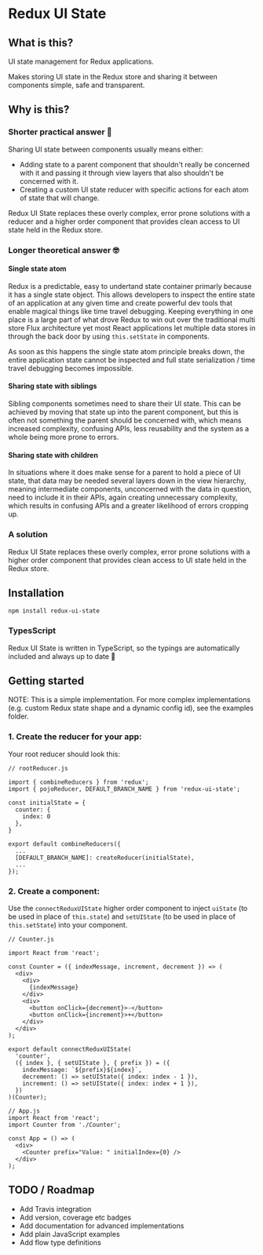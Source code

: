 # Redux UI State

## What is this?

UI state management for Redux applications.

Makes storing UI state in the Redux store and sharing it between components simple, safe and transparent.

## Why is this?

### Shorter practical answer 🔨

Sharing UI state between components usually means either:
- Adding state to a parent component that shouldn't really be concerned with it and passing it through view layers that also shouldn't be concerned with it.
- Creating a custom UI state reducer with specific actions for each atom of state that will change.

Redux UI State replaces these overly complex, error prone solutions with a reducer and a higher order component that provides clean access to UI state held in the Redux store.

### Longer theoretical answer 🤓

#### Single state atom
Redux is a predictable, easy to undertand state container primarly because it has a single state object. This allows developers to inspect the entire state of an application at any given time and create powerful dev tools that enable magical things like time travel debugging. Keeping everything in one place is a large part of what drove Redux to win out over the traditional multi store Flux architecture yet most React applications let multiple data stores in through the back door by using `this.setState` in components.

As soon as this happens the single state atom principle breaks down, the entire application state cannot be inspected and full state serialization / time travel debugging becomes impossible.

#### Sharing state with siblings

Sibling components sometimes need to share their UI state. This can be achieved by moving that state up into the parent component, but this is often not something the parent should be concerned with, which means increased complexity, confusing APIs, less reusability and the system as a whole being more prone to errors.

#### Sharing state with children

In situations where it does make sense for a parent to hold a piece of UI state, that data may be needed several layers down in the view hierarchy, meaning intermediate components, unconcerned with the data in question, need to include it in their APIs, again creating unnecessary complexity, which results in confusing APIs and a greater likelihood of errors cropping up.

### A solution

Redux UI State replaces these overly complex, error prone solutions with a higher order component that provides clean access to UI state held in the Redux store.

## Installation

```
npm install redux-ui-state
```

### TypesScript
Redux UI State is written in TypeScript, so the typings are automatically included and always up to date 🎉

## Getting started

NOTE: This is a simple implementation. For more complex implementations (e.g. custom Redux state shape and a dynamic config id), see the examples folder.

### 1. Create the reducer for your app:

Your root reducer should look this:

```
// rootReducer.js

import { combineReducers } from 'redux';
import { pojoReducer, DEFAULT_BRANCH_NAME } from 'redux-ui-state';

const initialState = {
  counter: {
    index: 0
  },
}

export default combineReducers({
  ...
  [DEFAULT_BRANCH_NAME]: createReducer(initialState),
  ...
});
```

### 2. Create a component:

Use the `connectReduxUIState` higher order component to inject `uiState` (to be used in place of `this.state`) and
`setUIState` (to be used in place of `this.setState`) into your component.

```
// Counter.js

import React from 'react';

const Counter = ({ indexMessage, increment, decrement }) => (
  <div>
    <div>
      {indexMessage}
    </div>
    <div>
      <button onClick={decrement}>-</button>
      <button onClick={increment}>+</button>
    </div>
  </div>
);

export default connectReduxUIState(
  'counter',
  ({ index }, { setUIState }, { prefix }) = ({
    indexMessage: `${prefix}${index}`,
    decrement: () => setUIState({ index: index - 1 }),
    increment: () => setUIState({ index: index + 1 }),
  })
)(Counter);

// App.js
import React from 'react';
import Counter from './Counter';

const App = () => (
  <div>
    <Counter prefix="Value: " initialIndex={0} />
  </div>
);

```

## TODO / Roadmap
* Add Travis integration
* Add version, coverage etc badges
* Add documentation for advanced implementations
* Add plain JavaScript examples
* Add flow type definitions

